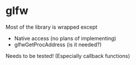 glfw
====

Most of the library is wrapped except

* Native access (no plans of implementing)
* glfwGetProcAddress (is it needed?)

Needs to be tested! (Especially callback functions)
